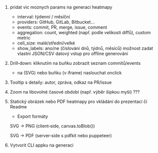 1. pridat vic moznych params na generaci heatmapy
    - interval: týdenní / měsíční
    - providers: GitHub, GitLab, Bitbucket…
    - events: commit, PR, merge, issue, comment
    - aggregation: count, weighted (např. podle velikosti diffů), custom metric
    - cell_size: malé/střední/velké
    - show_labels: ano/ne (číslování dnů, týdnů, měsíců)
    možnost zadat vlastní JSON/CSV datový vstup pro offline generování

2. Drill‑down: kliknutím na buňku zobrazit seznam commitů/events
    - na <rect> (SVG) nebo buňku (v iframe) naslouchat onclick

3. Tooltip s detaily: autor, zpráva, odkaz na PR/issue
4. Zoom na libovolné časové období (např. výběr šipkou myši) ???
5. Statický obrázek nebo PDF heatmapy pro vkládání do prezentací či Readme
    - Export formáty

    SVG → PNG (client‑side, canvas.toBlob())

    SVG → PDF (server‑side s pdfkit nebo puppeteer)
6. Vytvorit CLI appku na generaci